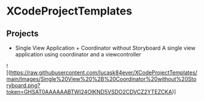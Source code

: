 # XCodeProjectTemplates

## Projects

+ Single View Application + Coordinator without Storyboard
A single view application using coordinator and a viewcontroller

![(https://raw.githubusercontent.com/lucask84ever/XCodeProjectTemplates/main/Images/Single%20View%20%2B%20Coordinator%20without%20Storyboard.png?token=GHSAT0AAAAAABTWI24OIKND5VSDO2CDVCZ2YTEZCKA)]
